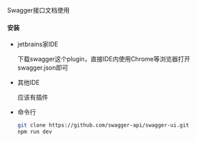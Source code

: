 Swagger接口文档使用

#### 安装

+ jetbrains家IDE

  下载swagger这个plugin，直接IDE内使用Chrome等浏览器打开swagger.json即可

+ 其他IDE

  应该有插件

+ 命令行

  ```bash
  git clone https://github.com/swagger-api/swagger-ui.git
  npm run dev
  ```

  
